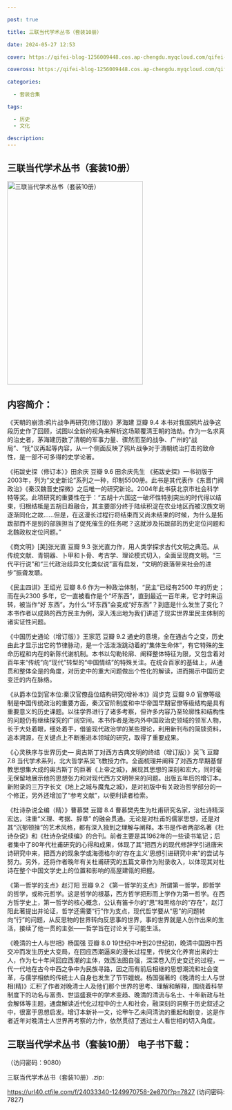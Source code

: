 ```yaml
---

post: true

title: 三联当代学术丛书（套装10册）

date: 2024-05-27 12:53

cover: https://qifei-blog-1256009448.cos.ap-chengdu.myqcloud.com/qifei-blog/65fffc6f9f345e8d0352d837.jpg

coveross: https://qifei-blog-1256009448.cos.ap-chengdu.myqcloud.com/qifei-blog/65fffc6f9f345e8d0352d837.jpg

categories:

  - 套装合集

tags:

  - 历史
  - 文化

description:
---
```


## 三联当代学术丛书（套装10册）
<img alt="三联当代学术丛书（套装10册） " class="aligncenter loading" data-was-processed="true" decoding="async" fetchpriority="high" height="471" src="https://qifei-blog-1256009448.cos.ap-chengdu.myqcloud.com/qifei-blog/65fffc6f9f345e8d0352d837.jpg " style="cursor: zoom-in;" width="314"/>

## 内容简介：

《天朝的崩溃:鸦片战争再研究(修订版)》茅海建 豆瓣 9.4 本书对我国鸦片战争这段历史作了回顾，试图以全新的视角来解析这场颠覆清王朝的浩劫。作为一名求真的治史者，茅海建历数了清朝的军事力量、骤然而至的战争、广州的“战局”、“抚”议再起等内容，从一个侧面反映了鸦片战争对于清朝统治打击的致命性，是一部不可多得的史学论著。<br/>

《拓跋史探（修订本）》田余庆 豆瓣 9.6 田余庆先生 《拓跋史探》一书初版于2003年，列为“文史新论”系列之一种，印制5500册。此书是其代表作《东晋门阀政治》《秦汉魏晋史探微》之后唯一的研究新论。2004年此书获北京市社会科学特等奖。此项研究的重要性在于：“五胡十六国这一破坏性特别突出的时代得以结束，归根结柢是五胡日趋融合，其主要部分终于陆续积淀在农业地区而被汉族文明逐渐同化之故……但是，在这漫长过程行将结束而又尚未结束的时候，为什么是拓跋部而不是别的部族担当了促死催生的任务呢？这就涉及拓跋部的历史定位问题和北魏政权定位问题。”<br/>

《商文明》[美]张光直 豆瓣 9.3 张光直力作，用人类学探求古代文明之典范。从传统文献、青铜器、卜甲和卜骨、考古学、理论模式切入，全面呈现商文明。“三代平行说”和“三代政治歧异文化类似说”富有启发，“文明的衰落带来社会的进步”振聋发聩。<br/>

《民主四讲》王绍光 豆瓣 8.6 作为一种政治体制，“民主”已经有2500 年的历史；而在头2300 多年，它一直被看作是个“坏东西”，直到最近一百年来，它才时来运转，被当作“好 东西”。为什么“坏东西”会变成“好东西”？到底是什么发生了变化？本书作者以成熟的西方民主为例，深入浅出地为我们讲述了现实世界里民主体制的诸实证性问题。<br/>

《中国历史通论（增订版）》王家范 豆瓣 9.2 通史的意境，全在通古今之变，历史由此才显示出它的节律脉动，是一个活泼泼跳动着的“集体生命体”，有它特殊的生命历程和内在的新陈代谢机制。本书以勾勒轮廓、阐释整体特征为限，又包含着对百年来“传统”向“现代”转型的“中国情结”的特殊关注。在统合百家的基础上，从通贯和整体全是的角度，对历史中的重大问题做出个性化的解读，进而揭示中国历史变迁的内在脉络。<br/>

《从爵本位到官本位:秦汉官僚品位结构研究(增补本)》阎步克 豆瓣 9.0 官僚等级制是中国传统政治的重要方面，秦汉官阶制度和中华帝国早期官僚等级结构是具有重要意义的历史课题。以往学界进行了诸多考察，但许多内容乃至轮廓性和结构性的问题仍有继续探究的广阔空间。本书作者是海内外中国政治史领域的领军人物，长于大处着眼，细处着手，借鉴现代政治学的某些理论，利用新刊布的简牍资料，追本溯源，在关键点上不断推进本领域的研究，取得了重要成果。<br/>

《心灵秩序与世界历史— 奥古斯丁对西方古典文明的终结（增订版）》吴飞 豆瓣 7.8 当代学术系列，北大哲学系吴飞教授力作。全面梳理并阐释了对西方早期基督教思想集大成的奥古斯丁的巨著《上帝之城》，展现其思想的深刻和宏大，同时毫无保留地展示他的思想张力和对现代西方文明带来的问题。出版五年后的增订本。新附录的三万字长文《地上之城与魔鬼之城》，是对初版中有关政治哲学部分的一个修正，另外还增加了“参考文献”，以便利读者检索。<br/>

《杜诗杂说全编（精）》曹慕樊 豆瓣 8.4 曹慕樊先生为杜甫研究名家，治杜诗精深宏达，注重“义理、考据、辞章” 的融会贯通。无论是对杜甫的儒家思想，还是对其“沉郁顿挫”的艺术风格，都有深入独到之理解与阐释。本书是作者两部名著《杜诗杂说》和《杜诗杂说续编》的合刊。前者主要是其1962年的一些读书笔记；后者集中了80年代杜甫研究的心得和成果，体现了其“把西方的现代修辞学引进唐宋诗研究中来，把西方的现象学或海德格尔的’存在主义’思想引进研究中来”的尝试与努力。另外，还将作者晚年有关杜甫研究的五篇文章作为附录收入，以体现其对杜诗在整个中国文学史上的位置和影响的高屋建瓴的把握。<br/>

《第一哲学的支点》赵汀阳 豆瓣 9.2 《第一哲学的支点》所谓第一哲学，即哲学的哲学，或称元哲学。这是哲学的根基，西方哲学把形而上学作为第一哲学。在西方哲学史上，第一哲学的核心概念，公认有笛卡尔的“思”和黑格尔的“存在”，赵汀阳此著提出并论证，哲学还需要“行”作为支点，现代哲学要从“思”的问题转向“行”的问题，从反思物的世界转向反思事的世界，事的世界就是人创作出来的生活，接续了他一贯的主张——哲学旨在讨论关于可能生活。<br/>

《晚清的士人与世相》杨国强 豆瓣 8.0 19世纪中叶到20世纪初，晚清中国因中西交冲而发生历史大变局，在回应西潮逼来的漫长过程里，传统文化养育出来的士人，作为七十年间回应西潮的主体，效西法图自强，深深卷入历史变迁的过程，一代一代地在古今中西之争中为民族寻路，因之而有前后相继的思想潮流和社会变革，与儒学相依的传统士人自身也发生了节节嬗蜕。杨国强著的《晚清的士人与世相(精)》汇积了作者对晚清士人及他们那个世界的思考、理解和解释，围绕着科举制度下的功名与富贵、世运盛衰中的学术变趋、晚清的清流与名士、十年新政与社会解体等主题，通盘解读近代化过程中的士人和社会，融深刻的洞察于历史叙述之中，很富于思想启发。增订本新补一文，论甲午乙未间清流的重起和剧变，这是作者近年对晚清士人世界再考察的力作，依然贯彻了透过士人看世相的切入角度。

## 三联当代学术丛书（套装10册） 电子书下载：

 （访问密码：9080）

三联当代学术丛书（套装10册）.zip: 

https://url40.ctfile.com/f/24033340-1249970758-2e870f?p=7827 (访问密码: 7827)
